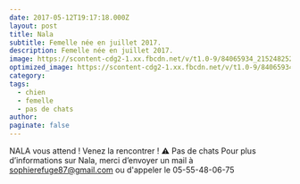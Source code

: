 ```yaml
---
date: 2017-05-12T19:17:18.000Z
layout: post
title: Nala
subtitle: Femelle née en juillet 2017.
description: Femelle née en juillet 2017.
image: https://scontent-cdg2-1.xx.fbcdn.net/v/t1.0-9/84065934_2152482528188787_8936956434709479424_n.jpg?_nc_cat=109&_nc_sid=8024bb&_nc_ohc=nEQvJrWnvegAX8rnTyM&_nc_ht=scontent-cdg2-1.xx&oh=fee2ee7cc90755362b36c7fbf92bc1bf&oe=5E933BBB
optimized_image: https://scontent-cdg2-1.xx.fbcdn.net/v/t1.0-9/84065934_2152482528188787_8936956434709479424_n.jpg?_nc_cat=109&_nc_sid=8024bb&_nc_ohc=nEQvJrWnvegAX8rnTyM&_nc_ht=scontent-cdg2-1.xx&oh=fee2ee7cc90755362b36c7fbf92bc1bf&oe=5E933BBB
category: 
tags:
  - chien
  - femelle
  - pas de chats
author:
paginate: false
---
```


NALA vous attend ! Venez la rencontrer !
⚠️ Pas de chats
Pour plus d’informations sur Nala, merci d’envoyer un mail à sophierefuge87@gmail.com ou d'appeler le 05-55-48-06-75
